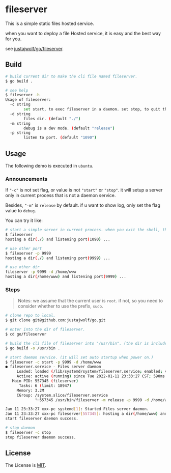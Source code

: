 # fileserver

This is a simple static files hosted service.

when you want to deploy a file Hosted service, it is easy and the best way for you.

see [justajwolf/go/fileserver](https://github.com/justajwolf/go/tree/main/fileserver).

## Build

```bash
# build current dir to make the cli file named fileserver.
$ go build .

# see help
$ fileserver -h
Usage of fileserver:
  -c string
        set start, to exec fileserver in a daemon. set stop, to quit the daemon. the default is start a normal process.
  -d string
        files dir. (default "./")
  -m string
        debug is a dev mode. (default "release")
  -p string
        listen to port. (default "1090")
```

## Usage

The following demo is executed in `ubuntu`.

### Announcements

If `"-c"` is not set flag, or value is not `"start"` or `"stop"`. it will setup a server only in current process that is not a daemon service.

Besides, `"-m"` is `release` by default. if u want to show log, only set the flag value to `debug`.

You can try it like:

```bash
# start a simple server in current process. when you exit the shell, this server will quit.
$ fileserver
hosting a dir(./) and listening port(1090) ...

# use other port
$ fileserver -p 9999
hosting a dir(./) and listening port(9999) ...

# use other dir
fileserver -p 9999 -d /home/www
hosting a dir(/home/www) and listening port(9999) ...
```

### Steps

> Notes: we assume that the current user is `root`. if not, so you need to consider whether to use the prefix, `sudo`.

```bash
# clone repo to local.
$ git clone git@github.com:justajwolf/go.git

# enter into the dir of fileserver.
$ cd go/fileserver

# build the cli file of fileserver into "/usr/bin". (the dir is included by $PATH, so it can use the cli file directly after building.)
$ go build -o /usr/bin .

# start daemon service. (it will set auto startup when power on.)
$ fileserver -c start -p 9999 -d /home/www
● fileserver.service - Files server daemon
     Loaded: loaded (/lib/systemd/system/fileserver.service; enabled; vendor preset: enabled)
     Active: active (running) since Tue 2022-01-11 23:33:27 CST; 590ms ago
   Main PID: 557345 (fileserver)
      Tasks: 6 (limit: 18947)
     Memory: 3.2M
     CGroup: /system.slice/fileserver.service
             └─557345 /usr/bin/fileserver -m release -p 9999 -d /home/www

Jan 11 23:33:27 xxx-pc systemd[1]: Started Files server daemon.
Jan 11 23:33:27 xxx-pc fileserver[557345]: hosting a dir(/home/www) and listening port(9999) ...
start fileserver daemon success.

# stop daemon
$ fileserver -c stop
stop fileserver daemon success.
```

## License

The License is [MIT](../LICENSE).
